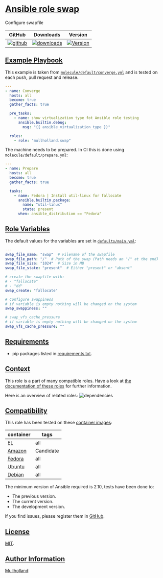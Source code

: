 # [Ansible role swap](#swap)

Configure swapfile

|GitHub|Downloads|Version|
|------|---------|-------|
|[![github](https://github.com/mullholland/ansible-role-swap/actions/workflows/molecule.yml/badge.svg)](https://github.com/mullholland/ansible-role-swap/actions/workflows/molecule.yml)|[![downloads](https://img.shields.io/ansible/role/d/mullholland/swap)](https://galaxy.ansible.com/mullholland/swap)|[![Version](https://img.shields.io/github/release/mullholland/ansible-role-swap.svg)](https://github.com/mullholland/ansible-role-swap/releases/)|
## [Example Playbook](#example-playbook)

This example is taken from [`molecule/default/converge.yml`](https://github.com/mullholland/ansible-role-swap/blob/master/molecule/default/converge.yml) and is tested on each push, pull request and release.

```yaml
---
- name: Converge
  hosts: all
  become: true
  gather_facts: true

  pre_tasks:
    - name: show virtualization type fot Ansible role testing
      ansible.builtin.debug:
        msg: "{{ ansible_virtualization_type }}"

  roles:
    - role: "mullholland.swap"
```

The machine needs to be prepared. In CI this is done using [`molecule/default/prepare.yml`](https://github.com/mullholland/ansible-role-swap/blob/master/molecule/default/prepare.yml):

```yaml
---
- name: Prepare
  hosts: all
  become: true
  gather_facts: true

  tasks:
    - name: Fedora | Install util-linux for fallocate
      ansible.builtin.package:
        name: "util-linux"
        state: present
      when: ansible_distribution == "Fedora"
```



## [Role Variables](#role-variables)

The default values for the variables are set in [`defaults/main.yml`](https://github.com/mullholland/ansible-role-swap/blob/master/defaults/main.yml):

```yaml
---
swap_file_name: "swap"  # Filename of the swapfile
swap_file_path: "/"  # Path of the swap (Path needs an "/" at the end)
swap_file_size: "1024"  # Size in MB
swap_file_state: "present"  # Either "present" or "absent"

# create the swapfile with:
# - "fallocate"
# - "dd"
swap_create: "fallocate"

# Configure swappiness
# if variable is empty nothing will be changed on the system
swap_swappiness: ""

# swap_vfs_cache_pressure
# if variable is empty nothing will be changed on the system
swap_vfs_cache_pressure: ""
```

## [Requirements](#requirements)

- pip packages listed in [requirements.txt](https://github.com/mullholland/ansible-role-swap/blob/master/requirements.txt).


## [Context](#context)

This role is a part of many compatible roles. Have a look at [the documentation of these roles](https://mullholland.net) for further information.

Here is an overview of related roles:
![dependencies](https://raw.githubusercontent.com/mullholland/ansible-role-swap/png/requirements.png "Dependencies")

## [Compatibility](#compatibility)

This role has been tested on these [container images](https://hub.docker.com/u/mullholland):

|container|tags|
|---------|----|
|[EL](https://hub.docker.com/r/mullholland/enterpriselinux)|all|
|[Amazon](https://hub.docker.com/r/mullholland/amazonlinux)|Candidate|
|[Fedora](https://hub.docker.com/r/mullholland/fedora/)|all|
|[Ubuntu](https://hub.docker.com/r/mullholland/ubuntu)|all|
|[Debian](https://hub.docker.com/r/mullholland/debian)|all|

The minimum version of Ansible required is 2.10, tests have been done to:

- The previous version.
- The current version.
- The development version.

If you find issues, please register them in [GitHub](https://github.com/mullholland/ansible-role-swap/issues).

## [License](#license)

[MIT](https://github.com/mullholland/ansible-role-swap/blob/master/LICENSE).

## [Author Information](#author-information)

[Mullholland](https://mullholland.net)
